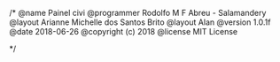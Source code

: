 /*
@name          Painel civi 
@programmer    Rodolfo M F Abreu - Salamandery
@layout        Arianne Michelle dos Santos Brito
@layout        Alan
@version       1.0.1f
@date          2018-06-26
@copyright     (c) 2018
@license       MIT License

*/
